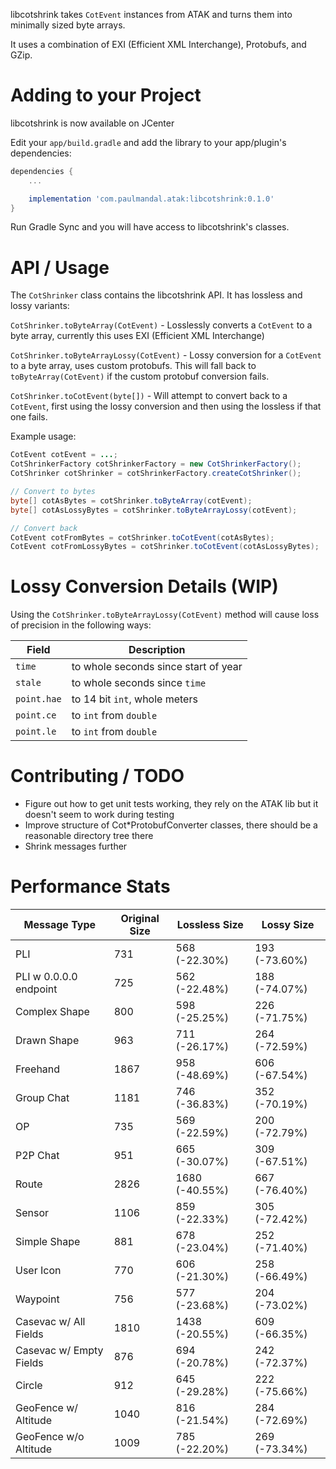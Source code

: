 libcotshrink takes `CotEvent` instances from ATAK and turns them into minimally sized byte arrays.

It uses a combination of EXI (Efficient XML Interchange), Protobufs, and GZip.

# Adding to your Project

libcotshrink is now available on JCenter

Edit your `app/build.gradle` and add the library to your app/plugin's dependencies:

```groovy
dependencies {
    ...

    implementation 'com.paulmandal.atak:libcotshrink:0.1.0'
}

```

Run Gradle Sync and you will have access to libcotshrink's classes.

# API / Usage

The `CotShrinker` class contains the libcotshrink API. It has lossless and lossy variants:

`CotShrinker.toByteArray(CotEvent)` - Losslessly converts a `CotEvent` to a byte array, currently this uses EXI (Efficient XML Interchange)

`CotShrinker.toByteArrayLossy(CotEvent)` - Lossy conversion for a `CotEvent` to a byte array, uses custom protobufs. This will fall back to `toByteArray(CotEvent)` if the custom protobuf conversion fails.

`CotShrinker.toCotEvent(byte[])` - Will attempt to convert back to a `CotEvent`, first using the lossy conversion and then using the lossless if that one fails.

Example usage:

```java
CotEvent cotEvent = ...;
CotShrinkerFactory cotShrinkerFactory = new CotShrinkerFactory();
CotShrinker cotShrinker = cotShrinkerFactory.createCotShrinker();

// Convert to bytes
byte[] cotAsBytes = cotShrinker.toByteArray(cotEvent);
byte[] cotAsLossyBytes = cotShrinker.toByteArrayLossy(cotEvent);

// Convert back
CotEvent cotFromBytes = cotShrinker.toCotEvent(cotAsBytes);
CotEvent cotFromLossyBytes = cotShrinker.toCotEvent(cotAsLossyBytes);
```

# Lossy Conversion Details (WIP)

Using the `CotShrinker.toByteArrayLossy(CotEvent)` method will cause loss of precision in the following ways:

| Field       | Description                          |
| ----------- | ------------------------------------ |
| `time`      | to whole seconds since start of year |
| `stale`     | to whole seconds since `time`        |
| `point.hae` | to 14 bit `int`, whole meters        |
| `point.ce`  | to `int` from `double`               |
| `point.le`  | to `int` from `double`               |

# Contributing / TODO

* Figure out how to get unit tests working, they rely on the ATAK lib but it doesn't seem to work during testing
* Improve structure of Cot*ProtobufConverter classes, there should be a reasonable directory tree there
* Shrink messages further

# Performance Stats

| Message Type            | Original Size | Lossless Size  | Lossy Size    |
|-------------------------|---------------|----------------|---------------|
| PLI                     | 731           | 568 (-22.30%)  | 193 (-73.60%) |
| PLI w 0.0.0.0 endpoint  | 725           | 562 (-22.48%)  | 188 (-74.07%) |
| Complex Shape           | 800           | 598 (-25.25%)  | 226 (-71.75%) |
| Drawn Shape             | 963           | 711 (-26.17%)  | 264 (-72.59%) |
| Freehand                | 1867          | 958 (-48.69%)  | 606 (-67.54%) |
| Group Chat              | 1181          | 746 (-36.83%)  | 352 (-70.19%) |
| OP                      | 735           | 569 (-22.59%)  | 200 (-72.79%) |
| P2P Chat                | 951           | 665 (-30.07%)  | 309 (-67.51%) |
| Route                   | 2826          | 1680 (-40.55%) | 667 (-76.40%) |
| Sensor                  | 1106          | 859 (-22.33%)  | 305 (-72.42%) |
| Simple Shape            | 881           | 678 (-23.04%)  | 252 (-71.40%) |
| User Icon               | 770           | 606 (-21.30%)  | 258 (-66.49%) |
| Waypoint                | 756           | 577 (-23.68%)  | 204 (-73.02%) |
| Casevac w/ All Fields   | 1810          | 1438 (-20.55%) | 609 (-66.35%) |
| Casevac w/ Empty Fields | 876           | 694 (-20.78%)  | 242 (-72.37%) |
| Circle                  | 912           | 645 (-29.28%)  | 222 (-75.66%) |
| GeoFence w/ Altitude    | 1040          | 816 (-21.54%)  | 284 (-72.69%) |
| GeoFence w/o Altitude   | 1009          | 785 (-22.20%)  | 269 (-73.34%) |
